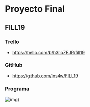 # Proyecto Final

## FILL19

### Trello
- https://trello.com/b/h3hoZEJR/fill19

### GitHub
- https://github.com/ins4w/FILL19

### Programa
![img](htttps://i.imgur.com/epFBjJk.png))
